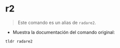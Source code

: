 # r2

> Este comando es un alias de `radare2`.

- Muestra la documentación del comando original:

`tldr radare2`
